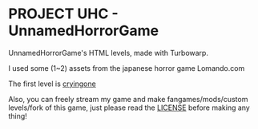 # PROJECT UHC - UnnamedHorrorGame
UnnamedHorrorGame's HTML levels, made with Turbowarp.

I used some (1~2) assets from the japanese horror game Lomando.com

The first level is [cryingone](https://patoflamejantetv.github.io/UnnamedHorrorGame/cryingone)

Also, you can freely stream my game and make fangames/mods/custom levels/fork of this game, just please read the [LICENSE](./LICENSE) before making any thing!
